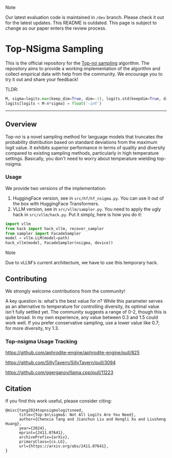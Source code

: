 > [!NOTE]
> Our latest evaluation code is maintained in `/dev` branch. Please check it out for the latest updates. This README is outdated.
> This page is subject to change as our paper enters the review process.

# Top-NSigma Sampling

This is the official repository for the [Top-nσ sampling](https://arxiv.org/pdf/2411.07641) algorithm. The repository aims to provide a working implementation of the algorithm and collect empirical data with help from the community. We encourage you to try it out and share your feedback!

TLDR:

```python
M, sigma=logits.max(keep_dim=True, dim=-1), logits.std(keepdim=True, dim=-1)
logits[logits < M-n*sigma] = float('-inf')
```

---

## Overview

Top-nσ is a novel sampling method for language models that truncates the probability distribution based on standard deviations from the maximum logit value. It exhibits superior performance in terms of quality and diversity compared to existing sampling methods, particularly in high temperature settings. Basically, you don't need to worry about temperature wielding top-nsigma.

### Usage

We provide two versions of the implementation:

1. HuggingFace version, see in `src/hf/hf_nsigma.py`. You can use it out of the box with HuggingFace Transformers.
2. VLLM version, see in `src/vllm/sampler.py`. You need to apply the ugly hack in `src/vllm/hack.py`. Put it simply, here is how you do it:

```python
import vllm
from hack import hack_vllm, recover_sampler
from sampler import FacadeSampler
model = vllm.LLM(model=path)
hack_vllm(model, FacadeSampler(nsigma, device))
```

> [!NOTE] 
> Due to vLLM's current architecture, we have to use this temporary hack.


## Contributing

We strongly welcome contributions from the community! 

A key question is: what's the best value for $n$? While this parameter serves as an alternative to temperature for controlling diversity, its optimal value isn't fully settled yet. The community suggests a range of 0-2, though this is quite broad. In my own experience, any value between 0.3 and 1.5 could work well. If you prefer conservative sampling, use a lower value like 0.7; for more diversity, try 1.3.

### Top-nsigma Usage Tracking

https://github.com/aphrodite-engine/aphrodite-engine/pull/825


https://github.com/SillyTavern/SillyTavern/pull/3094


https://github.com/ggerganov/llama.cpp/pull/11223

## Citation

If you find this work useful, please consider citing:

```
@misc{tang2024topnsigmalogitsneed,
      title={Top-$n\sigma$: Not All Logits Are You Need}, 
      author={Chenxia Tang and Jianchun Liu and Hongli Xu and Liusheng Huang},
      year={2024},
      eprint={2411.07641},
      archivePrefix={arXiv},
      primaryClass={cs.LG},
      url={https://arxiv.org/abs/2411.07641}, 
}
```
